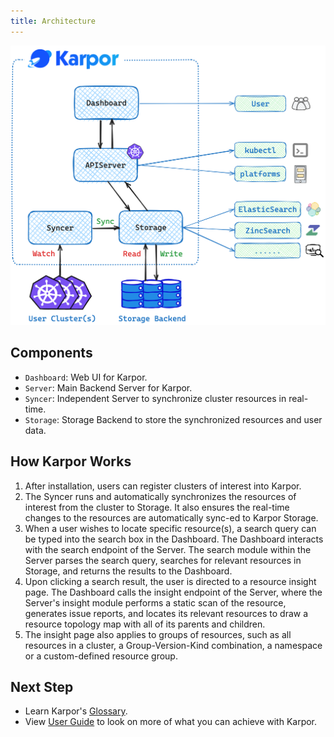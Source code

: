 ```yaml
---
title: Architecture
---
```

![](assets/1-architecture/architecture.png)

## Components

- `Dashboard`: Web UI for Karpor.
- `Server`: Main Backend Server for Karpor.
- `Syncer`: Independent Server to synchronize cluster resources in real-time.
- `Storage`: Storage Backend to store the synchronized resources and user data.

## How Karpor Works

1. After installation, users can register clusters of interest into Karpor.
2. The Syncer runs and automatically synchronizes the resources of interest from the cluster to Storage. It also ensures the real-time changes to the resources are automatically sync-ed to Karpor Storage.
3. When a user wishes to locate specific resource(s), a search query can be typed into the search box in the Dashboard. The Dashboard interacts with the search endpoint of the Server. The search module within the Server parses the search query, searches for relevant resources in Storage, and returns the results to the Dashboard.
4. Upon clicking a search result, the user is directed to a resource insight page. The Dashboard calls the insight endpoint of the Server, where the Server's insight module performs a static scan of the resource, generates issue reports, and locates its relevant resources to draw a resource topology map with all of its parents and children.
5. The insight page also applies to groups of resources, such as all resources in a cluster, a Group-Version-Kind combination, a namespace or a custom-defined resource group.

## Next Step

- Learn Karpor's [Glossary](../concepts/glossary).
- View [User Guide](../user-guide/multi-cluster-management) to look on more of what you can achieve with Karpor.
